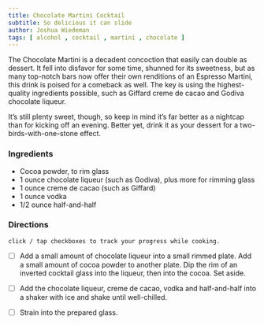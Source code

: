 ```yaml
---
title: Chocolate Martini Cocktail
subtitle: So delicious it can slide
author: Joshua Wiedeman
tags: [ alcohol , cocktail , martini , chocolate ]
---
```


The Chocolate Martini is a decadent concoction that easily can double as dessert. It fell into disfavor for some time, shunned for its sweetness, but as many top-notch bars now offer their own renditions of an Espresso Martini, this drink is poised for a comeback as well. The key is using the highest-quality ingredients possible, such as Giffard creme de cacao and Godiva chocolate liqueur. 

It’s still plenty sweet, though, so keep in mind it’s far better as a nightcap than for kicking off an evening. Better yet, drink it as your dessert for a two-birds-with-one-stone effect.

### Ingredients

- Cocoa powder, to rim glass
- 1 ounce chocolate liqueur (such as Godiva), plus more for rimming glass 
- 1 ounce creme de cacao (such as Giffard)
- 1 ounce vodka
- 1/2 ounce half-and-half



### Directions
`click / tap checkboxes to track your progress while cooking.`

- [ ] Add a small amount of chocolate liqueur into a small rimmed plate. Add a small amount of cocoa powder to another plate. Dip the rim of an inverted cocktail glass into the liqueur, then into the cocoa. Set aside.

- [ ] Add the chocolate liqueur, creme de cacao, vodka and half-and-half into a shaker with ice and shake until well-chilled.

- [ ] Strain into the prepared glass.